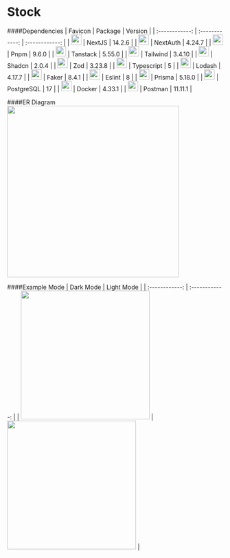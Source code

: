 # Stock

####Dependencies
| Favicon | Package | Version |
| :------------: | :------------: | :------------: |
| <img src="https://nextjs.org/favicon.ico" width="24vh" > | NextJS | 14.2.6 |
| <img src="https://next-auth.js.org/img/favicon.ico" width="24vh" > | NextAuth | 4.24.7 |
| <img src="https://pnpm.io/img/favicon.png" width="24vh" > | Pnpm | 9.6.0 |
| <img src="https://tanstack.com/favicon.ico" width="24vh" > | Tanstack | 5.55.0 |
| <img src="https://tailwindcss.com/favicons/favicon-32x32.png?v=3" width="24vh" > | Tailwind | 3.4.10 |
| <img src="https://ui.shadcn.com/favicon-16x16.png" width="24vh" > | Shadcn | 2.0.4 |
| <img src="https://zod.dev/static/favicon-32x32.png" width="24vh" > | Zod | 3.23.8 |
| <img src="https://www.typescriptlang.org/favicon-32x32.png?v=8944a05a8b601855de116c8a56d3b3ae" width="24vh" > | Typescript | 5 |
| <img src="https://lodash.com/icons/favicon-32x32.png" width="24vh" > | Lodash | 4.17.7 |
| <img src="https://opencollective.com/static/images/favicon.ico.png" width="24vh" > | Faker | 8.4.1 |
| <img src="https://eslint.org/favicon.ico" width="24vh" > | Eslint | 8 |
| <img src="https://www.prisma.io/images/favicon-32x32.png" width="24vh" > | Prisma | 5.18.0 |
| <img src="https://www.postgresql.org/favicon.ico" width="24vh" > | PostgreSQL | 17 |
| <img src="https://www.docker.com/wp-content/uploads/2024/02/cropped-docker-logo-favicon-32x32.png" width="24vh" > | Docker | 4.33.1 |
| <img src="https://www.postman.com/_ar-assets/images/favicon-1-32.png" width="24vh" > | Postman | 11.11.1 |

####ER Diagram
<img src="https://cdn.discordapp.com/attachments/1282103169538850877/1282103512381128826/diagram-export-8-9-2567-05_19_49.png?ex=66de2371&is=66dcd1f1&hm=1d2d811681fdc412fa6d0f2f4b06363dd8d43c9d180ea3b52a268ab9ca9b88c7&" width="400vh" >

####Example Mode
| Dark Mode | Light Mode |
| :------------: | :------------: |
| <img src="https://cdn.discordapp.com/attachments/1282095960796692561/1282096042229108846/image.png?ex=66de1c7c&is=66dccafc&hm=03d3800ff25281fd9bc277bca644c695a264af8f9a00bc20112a697e28283bcf&" width="300vh" > | <img src="https://cdn.discordapp.com/attachments/1282095960796692561/1282096919547482195/image.png?ex=66de1d4d&is=66dccbcd&hm=f147514a660f344288637bedfa373458cd95f36f35478e95627abda35726540a&" width="300vh" > |
